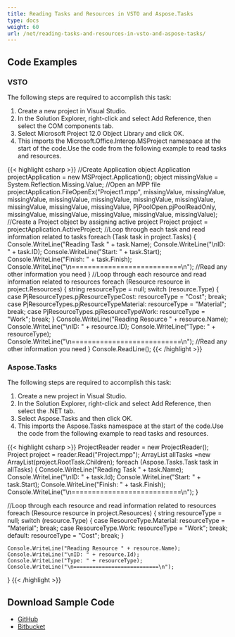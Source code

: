 ```yaml
---
title: Reading Tasks and Resources in VSTO and Aspose.Tasks
type: docs
weight: 60
url: /net/reading-tasks-and-resources-in-vsto-and-aspose-tasks/
---
```


## **Code Examples**
### **VSTO**
The following steps are required to accomplish this task:

1. Create a new project in Visual Studio.
2. In the Solution Explorer, right-click and select Add Reference, then select the COM components tab.
3. Select Microsoft Project 12.0 Object Library and click OK.
4. This imports the Microsoft.Office.Interop.MSProject namespace at the start of the code.Use the code from the following example to read tasks and resources.

{{< highlight csharp >}}
//Create Application object
Application projectApplication = new MSProject.Application();
object missingValue = System.Reflection.Missing.Value;
//Open an MPP file
projectApplication.FileOpenEx("Project1.mpp",
	missingValue, missingValue, missingValue, missingValue,
	missingValue, missingValue, missingValue, missingValue,
	missingValue, missingValue, PjPoolOpen.pjPoolReadOnly,
	missingValue, missingValue, missingValue, missingValue,
	missingValue);
//Create a Project object by assigning active project
Project project = projectApplication.ActiveProject;
//Loop through each task and read information related to tasks
foreach (Task task in project.Tasks)
{
	Console.WriteLine("Reading Task " + task.Name);
	Console.WriteLine("\nID: " + task.ID);
	Console.WriteLine("Start: " + task.Start);
	Console.WriteLine("Finish: " + task.Finish);
	Console.WriteLine("\n===========================\n");
	//Read any other information you need
}
//Loop through each resource and read information related to resources
foreach (Resource resource in project.Resources)
{
	string resourceType = null;
	switch (resource.Type)
	{
		case PjResourceTypes.pjResourceTypeCost:
			resourceType = "Cost";
			break;
		case PjResourceTypes.pjResourceTypeMaterial:
			resourceType = "Material";
			break;
		case PjResourceTypes.pjResourceTypeWork:
			resourceType = "Work";
			break;
	}
	Console.WriteLine("Reading Resource " + resource.Name);
	Console.WriteLine("\nID: " + resource.ID);
	Console.WriteLine("Type: " + resourceType);
	Console.WriteLine("\n===========================\n");
	//Read any other information you need
}
Console.ReadLine();
{{< /highlight >}}

### **Aspose.Tasks**
The following steps are required to accomplish this task:

1. Create a new project in Visual Studio.
2. In the Solution Explorer, right-click and select Add Reference, then select the .NET tab.
3. Select Aspose.Tasks and then click OK.
4. This imports the Aspose.Tasks namespace at the start of the code.Use the code from the following example to read tasks and resources.

{{< highlight csharp >}}
ProjectReader reader = new ProjectReader();
Project project = reader.Read("Project.mpp");
ArrayList allTasks =new ArrayList(project.RootTask.Children);
foreach (Aspose.Tasks.Task task in allTasks)
{
	Console.WriteLine("Reading Task " + task.Name);
	Console.WriteLine("\nID: " + task.Id);
	Console.WriteLine("Start: " + task.Start);
	Console.WriteLine("Finish: " + task.Finish);
	Console.WriteLine("\n===========================\n");
}

//Loop through each resource and read information related to resources
foreach (Resource resource in project.Resources)
{
	string resourceType = null;
	switch (resource.Type)
	{
		case ResourceType.Material:
			resourceType = "Material";
			break;
		case ResourceType.Work:
			resourceType = "Work";
			break;
		default:
			resourceType = "Cost";
			break;
	}

	Console.WriteLine("Reading Resource " + resource.Name);
	Console.WriteLine("\nID: " + resource.Id);
	Console.WriteLine("Type: " + resourceType);
	Console.WriteLine("\n===========================\n");
}
{{< /highlight >}}

## **Download Sample Code**
- [GitHub](https://github.com/aspose-tasks/Aspose.Tasks-for-.NET/releases/download/AsposeTaskNETVsVSTOProjectv1.1/Reading.Tasks.and.Resources.Aspose.Tasks.zip)
- [Bitbucket](https://bitbucket.org/asposemarketplace/aspose-for-vsto/downloads/Reading%20Tasks%20and%20Resources%20(Aspose.Tasks).zip)
